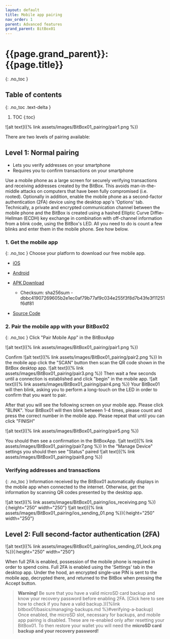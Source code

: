 ```yaml
---
layout: default
title: Mobile app pairing
nav_order: 1
parent: Advanced features
grand_parent: BitBox01
---
```

# {{page.grand_parent}}: {{page.title}}
{: .no_toc }

## Table of contents
{: .no_toc .text-delta }

1. TOC
{:toc}


![alt text]({% link assets/images/BitBox01_pairing/pair1.png %})

There are two levels of pairing available:

## Level 1: Normal pairing
- Lets you verify addresses on your smartphone
- Requires you to confirm transactions on your smartphone

Use a mobile phone as a large screen for securely verifying transactions and receiving addresses created by the BitBox. This avoids man-in-the-middle attacks on computers that have been fully compromised (i.e. rooted). Optionally in addition, enable the mobile phone as a second-factor authentication (2FA) device using the desktop app's 'Options' tab.
Technically, a private and encrypted communication channel between the mobile phone and the BitBox is created using a hashed Elliptic Curve Diffie–Hellman (ECDH) key exchange in combination with off-channel information from a blink code, using the BitBox's LED. All you need to do is count a few blinks and enter them in the mobile phone. See how below.


### 1. Get the mobile app
{: .no_toc }
Choose your platform to download our free mobile app.

- [iOS](https://itunes.apple.com/us/app/digital-bitbox-2fa/id1079896740)

- [Android](https://play.google.com/store/apps/details?id=com.digitalbitbox.tfa)

- [APK Download](https://github.com/digitalbitbox/2FA-app/releases)
    - Checksum: sha256sum - dbbc41907269605b2e1ec0af79b77af9c034e255f3f8d7b43fe3f11251f6df81

- [Source Code](https://github.com/digitalbitbox/2FA-app)



### 2. Pair the mobile app with your BitBox02
{: .no_toc }
Click "Pair Mobile App" in the BitBoxApp

![alt text]({% link assets/images/BitBox01_pairing/pair1.png %})

Confirm
![alt text]({% link assets/images/BitBox01_pairing/pair2.png  %})
In the mobile app click the "SCAN" button then scan the QR code shown in the BitBox desktop app.
![alt text]({% link assets/images/BitBox01_pairing/pair3.png  %})
Then wait a few seconds until a connection is established and click "begin" in the mobile app.
![alt text]({% link assets/images/BitBox01_pairing/pair4.png  %})
Your BitBox01 will then blink, asking you to perform a long-touch on the LED in order to confirm that you want to pair.

After that you will see the following screen on your mobile app. Please click "BLINK".
Your BitBox01 will then blink between 1-4 times, please count and press the correct number in the mobile app.
Please repeat that until you can click "FINISH"

![alt text]({% link assets/images/BitBox01_pairing/pair5.png  %})

You should then see a confirmation in the BitBoxApp.
![alt text]({% link assets/images/BitBox01_pairing/pair7.png  %})
In the "Manage Device" settings you should then see "Status" paired
![alt text]({% link assets/images/BitBox01_pairing/pair8.png  %})





### Verifying addresses and transactions
{: .no_toc }
Information received by the BitBox01 automatically displays in the mobile app when connected to the internet.
Otherwise, get the information by scanning QR codes presented by the desktop app.

![alt text]({% link assets/images/BitBox01_pairing/ios_receiving.png  %}){:height="250" width="250"}
![alt text]({% link assets/images/BitBox01_pairing/ios_sending_01.png  %}){:height="250" width="250"}



## Level 2: Full second-factor authentication (2FA)
![alt text]({% link assets/images/BitBox01_pairing/ios_sending_01_lock.png  %}){:height="250" width="250"}

When full 2FA is enabled, possession of the mobile phone is required in order to spend coins. Full 2FA is enabled using the 'Settings' tab in the desktop app. Under the hood, an encrypted single-use PIN is sent to the mobile app, decrypted there, and returned to the BitBox when pressing the Accept button.

>**Warning!** Be sure that you have a valid microSD card backup and know your recovery password before enabling 2FA. [Click here to see how to check if you have a valid backup.]({%link bitbox01/basics/managing-backups.md %}#verifying-a-backup) Once enabled, the microSD slot, necessary for backups, and mobile app pairing is disabled. These are re-enabled only after resetting your BitBox01. To then restore your wallet you will need the **microSD card backup and your recovery password!**
